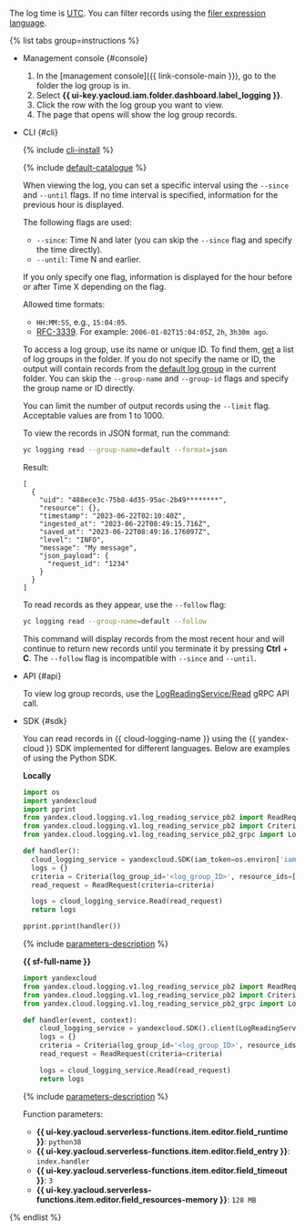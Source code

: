 The log time is [UTC](https://en.wikipedia.org/wiki/Coordinated_Universal_Time). You can filter records using the [filer expression language](../../logging/concepts/filter.md).

{% list tabs group=instructions %}

- Management console {#console}

    1. In the [management console]({{ link-console-main }}), go to the folder the log group is in.
    1. Select **{{ ui-key.yacloud.iam.folder.dashboard.label_logging }}**.
    1. Click the row with the log group you want to view.
    1. The page that opens will show the log group records.

- CLI {#cli}

    {% include [cli-install](../cli-install.md) %}

    {% include [default-catalogue](../default-catalogue.md) %}

    When viewing the log, you can set a specific interval using the `--since` and `--until` flags. If no time interval is specified, information for the previous hour is displayed.

    The following flags are used:

    * `--since`: Time N and later (you can skip the `--since` flag and specify the time directly).
    * `--until`: Time N and earlier.

    If you only specify one flag, information is displayed for the hour before or after Time X depending on the flag.

    Allowed time formats:

    * `HH:MM:SS`, e.g., `15:04:05`.
    * [RFC-3339](https://www.ietf.org/rfc/rfc3339.txt). For example: `2006-01-02T15:04:05Z`, `2h`, `3h30m ago`.

    To access a log group, use its name or unique ID. To find them, [get](../../logging/operations/list.md) a list of log groups in the folder. If you do not specify the name or ID, the output will contain records from the [default log group](../../logging/concepts/log-group.md) in the current folder. You can skip the `--group-name` and `--group-id` flags and specify the group name or ID directly.

    You can limit the number of output records using the `--limit` flag. Acceptable values are from 1 to 1000.

    To view the records in JSON format, run the command:

    ```bash
    yc logging read --group-name=default --format=json
    ```

    Result:

    ```text
    [
      {
        "uid": "488ece3c-75b8-4d35-95ac-2b49********",
        "resource": {},
        "timestamp": "2023-06-22T02:10:40Z",
        "ingested_at": "2023-06-22T08:49:15.716Z",
        "saved_at": "2023-06-22T08:49:16.176097Z",
        "level": "INFO",
        "message": "My message",
        "json_payload": {
          "request_id": "1234"
        }
      }
    ]
    ```

    To read records as they appear, use the `--follow` flag:

    ```bash
    yc logging read --group-name=default --follow
    ```

    This command will display records from the most recent hour and will continue to return new records until you terminate it by pressing **Ctrl** + **C**. The `--follow` flag is incompatible with `--since` and `--until`.

- API {#api}

    To view log group records, use the [LogReadingService/Read](../../logging/api-ref/grpc/log_reading_service.md#Read) gRPC API call.

- SDK {#sdk}

    You can read records in {{ cloud-logging-name }} using the {{ yandex-cloud }} SDK implemented for different languages. Below are examples of using the Python SDK.

    **Locally**

    ```python
    import os
    import yandexcloud
    import pprint
    from yandex.cloud.logging.v1.log_reading_service_pb2 import ReadRequest
    from yandex.cloud.logging.v1.log_reading_service_pb2 import Criteria
    from yandex.cloud.logging.v1.log_reading_service_pb2_grpc import LogReadingServiceStub

    def handler():
      cloud_logging_service = yandexcloud.SDK(iam_token=os.environ['iam']).client(LogReadingServiceStub)
      logs = {}
      criteria = Criteria(log_group_id='<log_group_ID>', resource_ids=['<resource_ID>'])
      read_request = ReadRequest(criteria=criteria)

      logs = cloud_logging_service.Read(read_request)
      return logs

    pprint.pprint(handler())
    ```

    {% include [parameters-description](parameters-description.md) %}

    **{{ sf-full-name }}**

    ```python
    import yandexcloud
    from yandex.cloud.logging.v1.log_reading_service_pb2 import ReadRequest
    from yandex.cloud.logging.v1.log_reading_service_pb2 import Criteria
    from yandex.cloud.logging.v1.log_reading_service_pb2_grpc import LogReadingServiceStub

    def handler(event, context):
        cloud_logging_service = yandexcloud.SDK().client(LogReadingServiceStub)
        logs = {}
        criteria = Criteria(log_group_id='<log_group_ID>', resource_ids=['<resource_ID>'])
        read_request = ReadRequest(criteria=criteria)

        logs = cloud_logging_service.Read(read_request)
        return logs
    ```

    {% include [parameters-description](parameters-description.md) %}

    Function parameters:
    * **{{ ui-key.yacloud.serverless-functions.item.editor.field_runtime }}**: `python38`
    * **{{ ui-key.yacloud.serverless-functions.item.editor.field_entry }}**: `index.handler`
    * **{{ ui-key.yacloud.serverless-functions.item.editor.field_timeout }}**: `3`
    * **{{ ui-key.yacloud.serverless-functions.item.editor.field_resources-memory }}**: `128 MB`
 
{% endlist %}